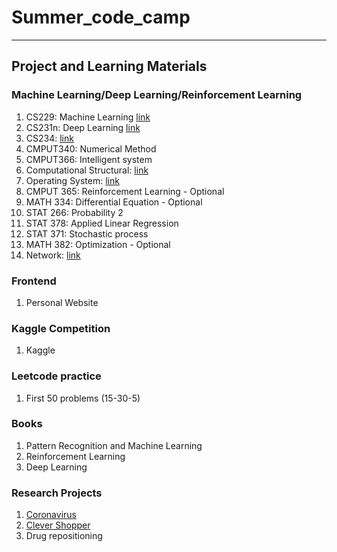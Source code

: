 # Summer_code_camp  
--------
## Project and Learning Materials

### Machine Learning/Deep Learning/Reinforcement Learning

1. CS229: Machine Learning [link](https://see.stanford.edu/Course/CS229)
2. CS231n: Deep Learning [link](http://cs231n.stanford.edu/)
3. CS234: [link](http://web.stanford.edu/class/cs234/index.html)
4. CMPUT340: Numerical Method
5. CMPUT366: Intelligent system
6. Computational Structural: [link](https://ocw.mit.edu/courses/electrical-engineering-and-computer-science/6-004-computation-structures-spring-2017/)
7. Operating System: [link](https://pages.cs.wisc.edu/~remzi/OSTEP/)
8. CMPUT 365: Reinforcement Learning - Optional
9. MATH 334: Differential Equation - Optional
10. STAT 266: Probability 2
11. STAT 378: Applied Linear Regression
12. STAT 371: Stochastic process
13. MATH 382: Optimization - Optional
14. Network: [link](https://ocw.mit.edu/courses/economics/14-15j-networks-spring-2018/)

### Frontend
1. Personal Website

### Kaggle Competition
1. Kaggle

### Leetcode practice
1. First 50 problems (15-30-5)

### Books
1. Pattern Recognition and Machine Learning
2. Reinforcement Learning
3. Deep Learning

### Research Projects
1. [Coronavirus](https://github.com/chuducthang77/Summer_code/tree/main/bioinformatics)
2. [Clever Shopper](https://github.com/chuducthang77/Summer_code/tree/main/clever_shopper)
3. Drug repositioning 